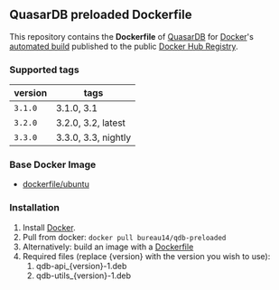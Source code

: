 ## QuasarDB preloaded Dockerfile

This repository contains the **Dockerfile** of [QuasarDB](http://www.quasardb.net/) for [Docker](https://www.docker.com/)'s [automated build](https://registry.hub.docker.com/u/bureau14/qdb/) published to the public [Docker Hub Registry](https://registry.hub.docker.com/).

### Supported tags

|version|tags|
|---|---|
|`3.1.0`|	3.1.0,	3.1|
|`3.2.0`|	3.2.0,	3.2,	latest|
|`3.3.0`|	3.3.0,	3.3,	nightly|


### Base Docker Image

* [dockerfile/ubuntu](http://dockerfile.github.io/#/ubuntu)

### Installation

1. Install [Docker](https://www.docker.com/).
1. Pull from docker: `docker pull bureau14/qdb-preloaded`
1. Alternatively: build an image with a [Dockerfile](https://hub.docker.com/r/bureau14/qdb-preloaded/~/dockerfile/)
1. Required files (replace {version} with the version you wish to use):
	1. qdb-api_{version}-1.deb
	1. qdb-utils_{version}-1.deb

